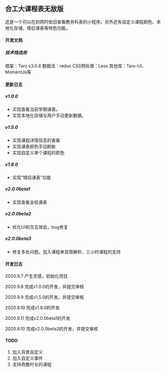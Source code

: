 ## 合工大课程表无敌版

这是一个可以在封网时依旧查看教务科表的小程序。另外还有自定义课程颜色、本地化存储、情侣课表等特色功能。

#### 开发文档

##### 技术栈选用

框架：Taro v3.0.8
数据流：redux
CSS预处理：Less
其他库：Taro-UI、MomentJs等


#### 更新日志

##### v1.0.0

- 实现查看当前学期课表。
- 实现本地化存储与用户手动更新数据。

##### v1.5.0

- 实现课程详情信息的查看
- 实现课表颜色手动刷新
- 实现自定义单个课程的颜色

##### v1.8.0

- 实现“情侣课表”功能

##### v2.0.0beta1

- 实现查看全校课表

##### v2.0.0beta2

- 优化UI和交互体验，bug修复

##### v2.0.0beta3

- 修复多处问题，加入课程单双周解析、三小时课程的支持

#### 开发日志

2020.9.7
产生灵感，初始化项目

2020.9.8
完成v1.0.0的开发，并提交审核

2020.9.9
完成v1.5.0的开发，并提交审核

2020.9.10
完成v1.8.0的开发

2020.9.11
完成v2.0.0beta1的开发

2020.9.10
完成v2.0.0beta2的开发，并提交审核

#### TODO

1. 加入背景自定义
2. 加入自定义事件
3. 支持奇数时长的课程

